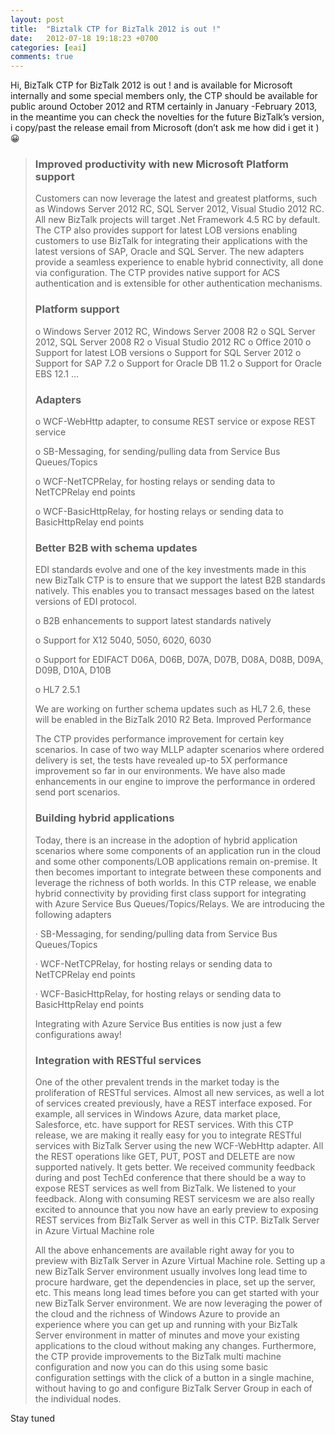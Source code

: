 ```yaml
---
layout: post
title:  "Biztalk CTP for BizTalk 2012 is out !"
date:   2012-07-18 19:18:23 +0700
categories: [eai]
comments: true
---
```

Hi,
BizTalk CTP for BizTalk 2012 is out ! and is available for Microsoft internally and some special members only, the CTP should be available for public around October 2012 and RTM certainly in January -February 2013, in the meantime you can check the novelties for the future BizTalk’s version, i copy/past the release email from Microsoft (don’t ask me how did i get it ) 😀  
  

> ### Improved productivity with new Microsoft Platform support
> 
> Customers can now leverage the latest and greatest platforms, such as Windows Server 2012 RC, SQL Server 2012, Visual Studio 2012 RC. All new BizTalk projects will target .Net Framework 4.5 RC by default. The CTP also provides support for latest LOB versions enabling customers to use BizTalk for integrating their applications with the latest versions of SAP, Oracle and SQL Server. The new adapters provide a seamless experience to enable hybrid connectivity, all done via configuration. The CTP provides native support for ACS authentication and is extensible for other authentication mechanisms.
> 
> ### Platform support
> 
> o Windows Server 2012 RC, Windows Server 2008 R2
> o SQL Server 2012, SQL Server 2008 R2
> o Visual Studio 2012 RC
> o Office 2010
> o Support for latest LOB versions
> o Support for SQL Server 2012
> o Support for SAP 7.2
> o Support for Oracle DB 11.2
> o Support for Oracle EBS 12.1 …
> 
> ### Adapters
> 
> o WCF-WebHttp adapter, to consume REST service or expose REST service
> 
> o SB-Messaging, for sending/pulling data from Service Bus Queues/Topics
> 
> o WCF-NetTCPRelay, for hosting relays or sending data to NetTCPRelay end points
> 
> o WCF-BasicHttpRelay, for hosting relays or sending data to BasicHttpRelay end points
> 
> ### Better B2B with schema updates
> 
> EDI standards evolve and one of the key investments made in this new BizTalk CTP is to ensure that we support the latest B2B standards natively. This enables you to transact messages based on the latest versions of EDI protocol.
> 
> o B2B enhancements to support latest standards natively
> 
> o Support for X12 5040, 5050, 6020, 6030
> 
> o Support for EDIFACT D06A, D06B, D07A, D07B, D08A, D08B, D09A, D09B, D10A, D10B
> 
> o HL7 2.5.1
> 
> We are working on further schema updates such as HL7 2.6, these will be enabled in the BizTalk 2010 R2 Beta.
> Improved Performance
> 
> The CTP provides performance improvement for certain key scenarios. In case of two way MLLP adapter scenarios where ordered delivery is set, the tests have revealed up-to 5X performance improvement so far in our environments. We have also made enhancements in our engine to improve the performance in ordered send port scenarios.
> 
> ### Building hybrid applications
> 
> Today, there is an increase in the adoption of hybrid application scenarios where some components of an application run in the cloud and some other components/LOB applications remain on-premise. It then becomes important to integrate between these components and leverage the richness of both worlds. In this CTP release, we enable hybrid connectivity by providing first class support for integrating with Azure Service Bus Queues/Topics/Relays. We are introducing the following adapters
> 
> · SB-Messaging, for sending/pulling data from Service Bus Queues/Topics
> 
> · WCF-NetTCPRelay, for hosting relays or sending data to NetTCPRelay end points
> 
> · WCF-BasicHttpRelay, for hosting relays or sending data to BasicHttpRelay end points
> 
> Integrating with Azure Service Bus entities is now just a few configurations away!
> 
> ### Integration with RESTful services
> 
> One of the other prevalent trends in the market today is the proliferation of RESTful services. Almost all new services, as well a lot of services created previously, have a REST interface exposed. For example, all services in Windows Azure, data market place, Salesforce, etc. have support for REST services. With this CTP release, we are making it really easy for you to integrate RESTful services with BizTalk Server using the new WCF-WebHttp adapter. All the REST operations like GET, PUT, POST and DELETE are now supported natively. It gets better. We received community feedback during and post TechEd conference that there should be a way to expose REST services as well from BizTalk. We listened to your feedback. Along with consuming REST servicesm we are also really excited to announce that you now have an early preview to exposing REST services from BizTalk Server as well in this CTP.
> BizTalk Server in Azure Virtual Machine role
> 
> All the above enhancements are available right away for you to preview with BizTalk Server in Azure Virtual Machine role. Setting up a new BizTalk Server environment usually involves long lead time to procure hardware, get the dependencies in place, set up the server, etc. This means long lead times before you can get started with your new BizTalk Server environment. We are now leveraging the power of the cloud and the richness of Windows Azure to provide an experience where you can get up and running with your BizTalk Server environment in matter of minutes and move your existing applications to the cloud without making any changes. Furthermore, the CTP provide improvements to the BizTalk multi machine configuration and now you can do this using some basic configuration settings with the click of a button in a single machine, without having to go and configure BizTalk Server Group in each of the individual nodes.

Stay tuned 

